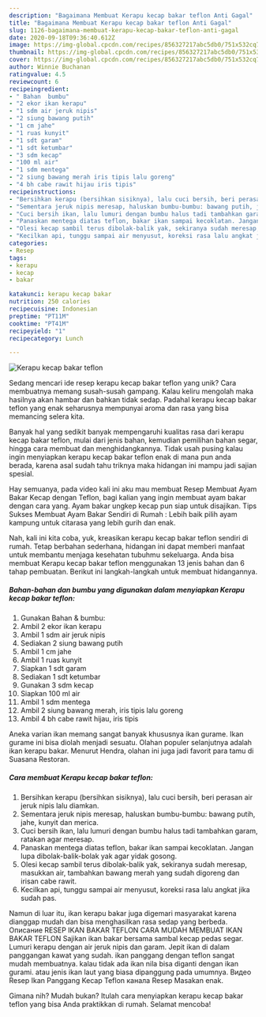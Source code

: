 ```yaml
---
description: "Bagaimana Membuat Kerapu kecap bakar teflon Anti Gagal"
title: "Bagaimana Membuat Kerapu kecap bakar teflon Anti Gagal"
slug: 1126-bagaimana-membuat-kerapu-kecap-bakar-teflon-anti-gagal
date: 2020-09-18T09:36:40.612Z
image: https://img-global.cpcdn.com/recipes/856327217abc5db0/751x532cq70/kerapu-kecap-bakar-teflon-foto-resep-utama.jpg
thumbnail: https://img-global.cpcdn.com/recipes/856327217abc5db0/751x532cq70/kerapu-kecap-bakar-teflon-foto-resep-utama.jpg
cover: https://img-global.cpcdn.com/recipes/856327217abc5db0/751x532cq70/kerapu-kecap-bakar-teflon-foto-resep-utama.jpg
author: Winnie Buchanan
ratingvalue: 4.5
reviewcount: 6
recipeingredient:
- " Bahan  bumbu"
- "2 ekor ikan kerapu"
- "1 sdm air jeruk nipis"
- "2 siung bawang putih"
- "1 cm jahe"
- "1 ruas kunyit"
- "1 sdt garam"
- "1 sdt ketumbar"
- "3 sdm kecap"
- "100 ml air"
- "1 sdm mentega"
- "2 siung bawang merah iris tipis lalu goreng"
- "4 bh cabe rawit hijau iris tipis"
recipeinstructions:
- "Bersihkan kerapu (bersihkan sisiknya), lalu cuci bersih, beri perasan air jeruk nipis lalu diamkan."
- "Sementara jeruk nipis meresap, haluskan bumbu-bumbu: bawang putih, jahe, kunyit dan merica."
- "Cuci bersih ikan, lalu lumuri dengan bumbu halus tadi tambahkan garam, ratakan agar meresap."
- "Panaskan mentega diatas teflon, bakar ikan sampai kecoklatan. Jangan lupa dibolak-balik-bolak yak agar yidak gosong."
- "Olesi kecap sambil terus dibolak-balik yak, sekiranya sudah meresap, masukkan air, tambahkan bawang merah yang sudah digoreng dan irisan cabe rawit."
- "Kecilkan api, tunggu sampai air menyusut, koreksi rasa lalu angkat jika sudah pas."
categories:
- Resep
tags:
- kerapu
- kecap
- bakar

katakunci: kerapu kecap bakar 
nutrition: 250 calories
recipecuisine: Indonesian
preptime: "PT11M"
cooktime: "PT41M"
recipeyield: "1"
recipecategory: Lunch

---
```



![Kerapu kecap bakar teflon](https://img-global.cpcdn.com/recipes/856327217abc5db0/751x532cq70/kerapu-kecap-bakar-teflon-foto-resep-utama.jpg)

Sedang mencari ide resep kerapu kecap bakar teflon yang unik? Cara membuatnya memang susah-susah gampang. Kalau keliru mengolah maka hasilnya akan hambar dan bahkan tidak sedap. Padahal kerapu kecap bakar teflon yang enak seharusnya mempunyai aroma dan rasa yang bisa memancing selera kita.

Banyak hal yang sedikit banyak mempengaruhi kualitas rasa dari kerapu kecap bakar teflon, mulai dari jenis bahan, kemudian pemilihan bahan segar, hingga cara membuat dan menghidangkannya. Tidak usah pusing kalau ingin menyiapkan kerapu kecap bakar teflon enak di mana pun anda berada, karena asal sudah tahu triknya maka hidangan ini mampu jadi sajian spesial.

Hay semuanya, pada video kali ini aku mau membuat Resep Membuat Ayam Bakar Kecap dengan Teflon, bagi kalian yang ingin membuat ayam bakar dengan cara yang. Ayam bakar ungkep kecap pun siap untuk disajikan. Tips Sukses Membuat Ayam Bakar Sendiri di Rumah : Lebih baik pilih ayam kampung untuk citarasa yang lebih gurih dan enak.


Nah, kali ini kita coba, yuk, kreasikan kerapu kecap bakar teflon sendiri di rumah. Tetap berbahan sederhana, hidangan ini dapat memberi manfaat untuk membantu menjaga kesehatan tubuhmu sekeluarga. Anda bisa membuat Kerapu kecap bakar teflon menggunakan 13 jenis bahan dan 6 tahap pembuatan. Berikut ini langkah-langkah untuk membuat hidangannya.

<!--inarticleads1-->

##### Bahan-bahan dan bumbu yang digunakan dalam menyiapkan Kerapu kecap bakar teflon:

1. Gunakan  Bahan &amp; bumbu:
1. Ambil 2 ekor ikan kerapu
1. Ambil 1 sdm air jeruk nipis
1. Sediakan 2 siung bawang putih
1. Ambil 1 cm jahe
1. Ambil 1 ruas kunyit
1. Siapkan 1 sdt garam
1. Sediakan 1 sdt ketumbar
1. Gunakan 3 sdm kecap
1. Siapkan 100 ml air
1. Ambil 1 sdm mentega
1. Ambil 2 siung bawang merah, iris tipis lalu goreng
1. Ambil 4 bh cabe rawit hijau, iris tipis


Aneka varian ikan memang sangat banyak khususnya ikan gurame. Ikan gurame ini bisa diolah menjadi sesuatu. Olahan populer selanjutnya adalah ikan kerapu bakar. Menurut Hendra, olahan ini juga jadi favorit para tamu di Suasana Restoran. 

<!--inarticleads2-->

##### Cara membuat Kerapu kecap bakar teflon:

1. Bersihkan kerapu (bersihkan sisiknya), lalu cuci bersih, beri perasan air jeruk nipis lalu diamkan.
1. Sementara jeruk nipis meresap, haluskan bumbu-bumbu: bawang putih, jahe, kunyit dan merica.
1. Cuci bersih ikan, lalu lumuri dengan bumbu halus tadi tambahkan garam, ratakan agar meresap.
1. Panaskan mentega diatas teflon, bakar ikan sampai kecoklatan. Jangan lupa dibolak-balik-bolak yak agar yidak gosong.
1. Olesi kecap sambil terus dibolak-balik yak, sekiranya sudah meresap, masukkan air, tambahkan bawang merah yang sudah digoreng dan irisan cabe rawit.
1. Kecilkan api, tunggu sampai air menyusut, koreksi rasa lalu angkat jika sudah pas.


Namun di luar itu, ikan kerapu bakar juga digemari masyarakat karena dianggap mudah dan bisa menghasilkan rasa sedap yang berbeda. Описание RESEP IKAN BAKAR TEFLON CARA MUDAH MEMBUAT IKAN BAKAR TEFLON Sajikan ikan bakar bersama sambal kecap pedas segar. Lumuri kerapu dengan air jeruk nipis dan garam. Jepit ikan di dalam panggangan kawat yang sudah. ikan panggang dengan teflon sangat mudah membuatnya. kalau tidak ada ikan nila bisa diganti dengan ikan gurami. atau jenis ikan laut yang biasa dipanggung pada umumnya. Видео Resep Ikan Panggang Kecap Teflon канала Resep Masakan enak. 

Gimana nih? Mudah bukan? Itulah cara menyiapkan kerapu kecap bakar teflon yang bisa Anda praktikkan di rumah. Selamat mencoba!
